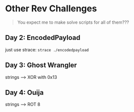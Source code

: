 # Other Rev Challenges
> You expect me to make solve scripts for all of them???

## Day 2: EncodedPayload
just use strace: `strace ./encodedpayload`

## Day 3: Ghost Wrangler
strings --> XOR with 0x13

## Day 4: Ouija
strings --> ROT 8